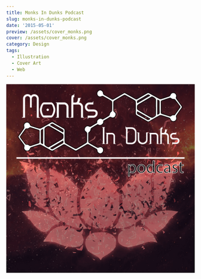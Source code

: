```yaml
---
title: Monks In Dunks Podcast
slug: monks-in-dunks-podcast
date: '2015-05-01'
preview: /assets/cover_monks.png
cover: /assets/cover_monks.png
category: Design
tags:
  - Illustration
  - Cover Art
  - Web
---
```


![](/assets/monks_02.png)
